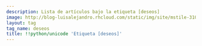```yaml
---
description: Lista de artículos bajo la etiqueta [deseos]
image: http://blog-luisalejandro.rhcloud.com/static/img/site/mstile-310x310.png
layout: tag
tag_name: deseos
title: !!python/unicode 'Etiqueta [deseos]'
---
```

